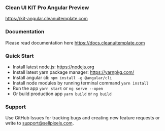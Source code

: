 ### Clean UI KIT Pro Angular Preview ###
https://kit-angular.cleanuitemplate.com

### Documentation ###
Please read documentation here https://docs.cleanuitemplate.com

### Quick Start ###
* Install latest node.js: https://nodejs.org​
* Install latest yarn package manager: https://yarnpkg.com/​
* Install angular cli: `npm install -g @angular/cli`
* Install node modules by running terminal command `yarn install`
* Run the app `yarn start` or `ng serve --open`
* Or build production app `yarn build` or `ng build`

### Support ###
Use GitHub Issues for tracking bugs and creating new feature requests or write to [support@sellpixels.com](mailto:support@sellpixels.com).
